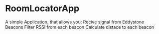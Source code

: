 # RoomLocatorApp
A simple Application, that allows you:
    Recive signal from Eddystone Beacons
    Filter RSSI from each beacon
    Calculate distace to each beacon
    

  
